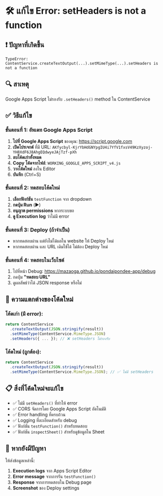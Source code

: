 # 🛠️ แก้ไข Error: setHeaders is not a function

## ❗ ปัญหาที่เกิดขึ้น
```
TypeError: ContentService.createTextOutput(...).setMimeType(...).setHeaders is not a function
```

## 🔍 สาเหตุ
Google Apps Script ไม่รองรับ `.setHeaders()` method ใน ContentService

## ✅ วิธีแก้ไข

### ขั้นตอนที่ 1: อัพเดท Google Apps Script

1. **ไปที่ Google Apps Script** ของคุณ: https://script.google.com
2. **เปิดโปรเจกต์** ที่มี URL: `AKfycbyl-KjrYbHdGNYpgIU4i7YfV1fxsV49KzXyzoj-YH8XdF6J8AhgEQdwyeJAjTzf-pXh`
3. **ลบโค้ดเก่าทั้งหมด**
4. **Copy โค้ดจากไฟล์**: `WORKING_GOOGLE_APPS_SCRIPT_v4.js`
5. **วางโค้ดใหม่** ลงใน Editor
6. **บันทึก** (Ctrl+S)

### ขั้นตอนที่ 2: ทดสอบโค้ดใหม่

1. **เลือกฟังก์ชัน** `testFunction` จาก dropdown
2. **กดปุ่ม Run** (▶️)
3. **อนุญาต permissions** หากระบบขอ
4. **ดู Execution log** ว่าไม่มี error

### ขั้นตอนที่ 3: Deploy (ถ้าจำเป็น)

- หากทดสอบผ่าน แต่ยังไม่ได้ผลใน website ให้ Deploy ใหม่
- หากทดสอบผ่าน และ URL เดิมใช้ได้ ไม่ต้อง Deploy ใหม่

### ขั้นตอนที่ 4: ทดสอบในเว็บไซต์

1. ไปที่หน้า Debug: https://mazaoga.github.io/pondaipondee-app/debug
2. กดปุ่ม **"ทดสอบ URL"**
3. ดูผลลัพธ์ว่าได้ JSON response หรือไม่

## 🎯 ความแตกต่างของโค้ดใหม่

### โค้ดเก่า (มี error):
```javascript
return ContentService
  .createTextOutput(JSON.stringify(result))
  .setMimeType(ContentService.MimeType.JSON)
  .setHeaders({ ... }); // ❌ setHeaders ไม่รองรับ
```

### โค้ดใหม่ (ถูกต้อง):
```javascript
return ContentService
  .createTextOutput(JSON.stringify(result))
  .setMimeType(ContentService.MimeType.JSON); // ✅ ไม่มี setHeaders
```

## 📋 สิ่งที่โค้ดใหม่จะแก้ไข

- ✅ ไม่มี `setHeaders()` ที่ทำให้ error
- ✅ CORS จัดการโดย Google Apps Script อัตโนมัติ  
- ✅ Error handling ที่ครบถ้วน
- ✅ Logging ที่ละเอียดสำหรับ debug
- ✅ ฟังก์ชัน `testFunction()` สำหรับทดสอบ
- ✅ ฟังก์ชัน `inspectSheet()` สำหรับดูข้อมูลใน Sheet

## 🚨 หากยังมีปัญหา

ให้ส่งข้อมูลเหล่านี้:
1. **Execution logs** จาก Apps Script Editor
2. **Error message** จากการรัน `testFunction()`  
3. **Response** จากการทดสอบใน Debug page
4. **Screenshot** ของ Deploy settings
